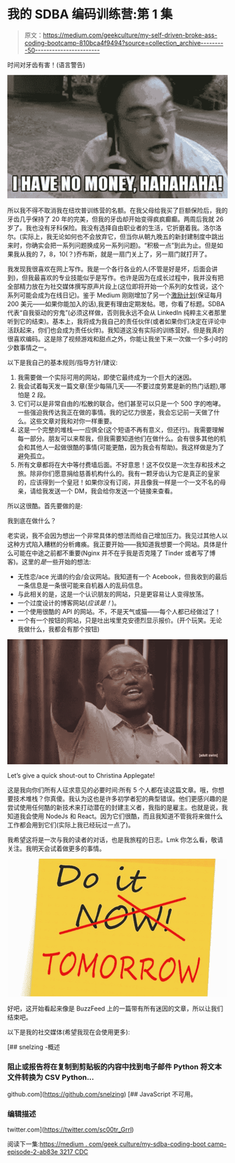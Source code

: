 # 我的 SDBA 编码训练营:第 1 集

> 原文：<https://medium.com/geekculture/my-self-driven-broke-ass-coding-bootcamp-810bca4f9494?source=collection_archive---------50----------------------->

时间对牙齿有害！(语言警告)

![](img/1be41d4f1d06caded98353b006be24a2.png)

所以我不得不取消我在纽坎普训练营的名额。在我父母给我买了巨额保险后，我的牙齿几乎保持了 20 年的完美，但我的牙齿却开始变得疯疯癫癫。两周后我就 26 岁了。我也没有牙科保险。我没有选择自由职业者的生活，它折磨着我。洛尔洛尔。(实际上，我无论如何也不会放弃它，但当你从朝九晚五的新封建制度中跳出来时，你确实会把一系列问题换成另一系列问题)。“积极一点”到此为止。但是如果我从我的 7，8，10(？)乔布斯，就是一扇门关上了，另一扇门就打开了。

我发现我很喜欢在网上写作。我是一个各行各业的人(不管是好是坏，后面会讲到)，但我最喜欢的专业技能似乎是写作。也许是因为在成长过程中，我并没有把全部精力放在为社交媒体撰写原声片段上(这位即将开始一个系列的女性说，这个系列可能会成为在线日记)。鉴于 Medium 刚刚增加了另一个[激励计划](/write-to-inspire/medium-has-launched-the-creator-fellowship-program-that-offers-200-a-month-53a03be2dde8)(保证每月 200 美元——如果你能加入的话),我更有理由定期发帖。嗯，你看了标题。SDBA 代表“自我驱动的穷鬼”(必须这样做，否则我永远不会从 LinkedIn 纯粹主义者那里听到它的结束)。基本上，我将成为我自己的责任伙伴(或者如果你们决定在评论中活跃起来，你们也会成为责任伙伴)。我知道这没有实际的训练营好。但是我真的很喜欢编码。这是除了视频游戏和甜点之外，你能让我坐下来一次做一个多小时的少数事情之一。

以下是我自己的基本规则/指导方针/建议:

1.  我需要做一个实际可用的网站，即使它最终成为一个巨大的迷因。
2.  我会试着每天发一篇文章(至少每隔几天——不要过度劳累是新的热门话题),哪怕是 2 段。
3.  它们可以是非常自由的/松散的联合。他们甚至可以只是一个 500 字的咆哮。一些强迫我传达我正在做的事情。我的记忆力很差，我会忘记前一天做了什么。这些文章对我和对你一样重要。
4.  这是一个完整的堆栈—一应俱全(这个短语不再有意义，但还行)。我需要理解每一部分。朋友可以来帮我，但我需要知道他们在做什么。会有很多其他的机会和其他人一起做很酷的事情(可能更酷，因为我会有帮助)。我这样做是为了避免孤立。
5.  所有文章都将在大中等付费墙后面。不好意思！这不仅仅是一次生存和技术之旅。除非你们愿意捐给慈善机构什么的。我有一颗牙齿认为它是真正的皇家的，应该得到一个皇冠！如果你没有订阅，并且像我一样是一个一文不名的母亲，请给我发送一个 DM，我会给你发送一个链接来查看。

所以这很酷。首先要做的是:

我到底在做什么？

老实说，我不会因为想出一个非常具体的想法而给自己增加压力。我见过其他人以这种方式陷入糟糕的分析瘫痪。我正要开始——我知道我想要一个网站。具体是什么可能在中途之前都不重要(Nginx 并不在乎我是否克隆了 Tinder 或者写了博客)。这里的*是*一些开始的想法:

*   无性恋/ace 光谱的约会/会议网站。我知道有一个 Acebook，但我收到的最后一条信息是一条很可能来自机器人的乱码信息。
*   与此相关的是，这是一个认识朋友的网站，只是更容易让人变得放荡。
*   一个过度设计的博客网站(*应该是！*)。
*   一个使用很酷的 API 的网站。不，不是天气或猫——每个人都已经做过了！
*   一个有一个按钮的网站，只是吐出埃里克安德烈显示报价。(开个玩笑。无论我做什么，我都会有那个按钮)

![](img/67225a1b9dd2ea514175d25594b2a901.png)

Let’s give a quick shout-out to Christina Applegate!

这是我向你们所有人征求意见的必要时间:所有 5 个人都在读这篇文章。哦，你想要技术堆栈？你真傻。我认为这也是许多初学者犯的典型错误。他们更感兴趣的是尝试使用任何酷的新技术来打动潜在的封建主义者，我指的是雇主。也就是说，我知道我会使用 NodeJs 和 React。因为它们很酷，而且我知道不管我将来做什么工作都会用到它们(实际上我已经玩过一点了)。

我希望这将是一次与我的读者的对话，也是我旅程的日志。Lmk 你怎么看，敬请关注。我明天会试着做更多的事情。

![](img/ce4728e801cc7def4557f4844aa72a19.png)

好吧，这开始看起来像是 BuzzFeed 上的一篇带有所有迷因的文章，所以让我们结束吧。

以下是我的社交媒体(希望我现在会使用更多):

[](https://github.com/snelzing) [## snelzing -概述

### 阻止或报告将在复制到剪贴板的内容中找到电子邮件 Python 将文本文件转换为 CSV Python…

github.com](https://github.com/snelzing) [](https://twitter.com/sc00tr_Grrl) [## JavaScript 不可用。

### 编辑描述

twitter.com](https://twitter.com/sc00tr_Grrl) 

阅读下一集:[https://medium . com/geek culture/my-sdba-coding-boot camp-episode-2-ab83e 3217 CDC](/geekculture/my-sdba-coding-bootcamp-episode-2-ab83e3217cdc)